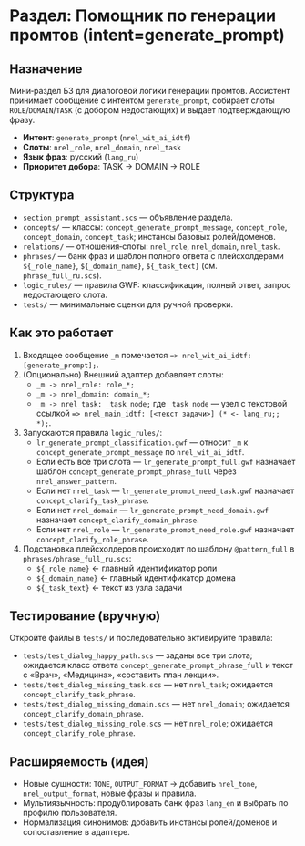 # Раздел: Помощник по генерации промтов (intent=generate_prompt)

## Назначение
Мини‑раздел БЗ для диалоговой логики генерации промтов. Ассистент принимает сообщение с интентом `generate_prompt`, собирает слоты `ROLE`/`DOMAIN`/`TASK` (с добором недостающих) и выдает подтверждающую фразу.

- **Интент**: `generate_prompt` (`nrel_wit_ai_idtf`)
- **Слоты**: `nrel_role`, `nrel_domain`, `nrel_task`
- **Язык фраз**: русский (`lang_ru`)
- **Приоритет добора**: TASK → DOMAIN → ROLE

## Структура
- `section_prompt_assistant.scs` — объявление раздела.
- `concepts/` — классы: `concept_generate_prompt_message`, `concept_role`, `concept_domain`, `concept_task`; инстансы базовых ролей/доменов.
- `relations/` — отношения‑слоты: `nrel_role`, `nrel_domain`, `nrel_task`.
- `phrases/` — банк фраз и шаблон полного ответа с плейсхолдерами `${_role_name}`, `${_domain_name}`, `${_task_text}` (см. `phrase_full_ru.scs`).
- `logic_rules/` — правила GWF: классификация, полный ответ, запрос недостающего слота.
- `tests/` — минимальные сценки для ручной проверки.

## Как это работает
1. Входящее сообщение `_m` помечается `=> nrel_wit_ai_idtf: [generate_prompt];`.
2. (Опционально) Внешний адаптер добавляет слоты:
   - `_m -> nrel_role: role_*;`
   - `_m -> nrel_domain: domain_*;`
   - `_m -> nrel_task: _task_node;` где `_task_node` — узел с текстовой ссылкой `=> nrel_main_idtf: [<текст задачи>] (* <- lang_ru;; *);`.
3. Запускаются правила `logic_rules/`:
   - `lr_generate_prompt_classification.gwf` — относит `_m` к `concept_generate_prompt_message` по `nrel_wit_ai_idtf`.
   - Если есть все три слота — `lr_generate_prompt_full.gwf` назначает шаблон `concept_generate_prompt_phrase_full` через `nrel_answer_pattern`.
   - Если нет `nrel_task` — `lr_generate_prompt_need_task.gwf` назначает `concept_clarify_task_phrase`.
   - Если нет `nrel_domain` — `lr_generate_prompt_need_domain.gwf` назначает `concept_clarify_domain_phrase`.
   - Если нет `nrel_role` — `lr_generate_prompt_need_role.gwf` назначает `concept_clarify_role_phrase`.
4. Подстановка плейсхолдеров происходит по шаблону `@pattern_full` в `phrases/phrase_full_ru.scs`:
   - `${_role_name}` ← главный идентификатор роли
   - `${_domain_name}` ← главный идентификатор домена
   - `${_task_text}` ← текст из узла задачи

## Тестирование (вручную)
Откройте файлы в `tests/` и последовательно активируйте правила:
- `tests/test_dialog_happy_path.scs` — заданы все три слота; ожидается класс ответа `concept_generate_prompt_phrase_full` и текст с «Врач», «Медицина», «составить план лекции».
- `tests/test_dialog_missing_task.scs` — нет `nrel_task`; ожидается `concept_clarify_task_phrase`.
- `tests/test_dialog_missing_domain.scs` — нет `nrel_domain`; ожидается `concept_clarify_domain_phrase`.
- `tests/test_dialog_missing_role.scs` — нет `nrel_role`; ожидается `concept_clarify_role_phrase`.

## Расширяемость (идея)
- Новые сущности: `TONE`, `OUTPUT_FORMAT` → добавить `nrel_tone`, `nrel_output_format`, новые фразы и правила.
- Мультиязычность: продублировать банк фраз `lang_en` и выбрать по профилю пользователя.
- Нормализация синонимов: добавить инстансы ролей/доменов и сопоставление в адаптере.
